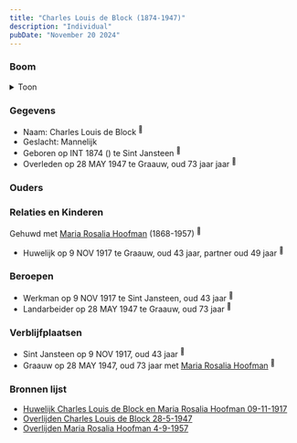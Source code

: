 ```yaml
---
title: "Charles Louis de Block (1874-1947)"
description: "Individual"
pubDate: "November 20 2024"
---
```


### Boom
<details><summary>Toon</summary>

![test](https://www.plantuml.com/plantuml/svg/XT9VJy8m403mztwAYpoe3oQCFmu98Jgo2KQKA37nYTos4vfrBUbr8OJmtQqob2TzQdEzw_skwIqxjAugbU12wZLQB275h5XQK-byP9Inu2ngzaUadLZ9d22JDbDqs5EvTbiegKp9yY74ZYmPjrsJEBarKyWCEm40aR4vsVbAPeKcvi6WHAc7GsYBlH3dCFjknK8SIiv6AxIA61vD9HbyWqYPh3W3P9WqcwqWW9yR6d4xwIQHRxFxaAJoFGpwAQRRHMgSKzGVmkHf3a4lxC359RnAxU313-U8z4a55vLI2zJv8hE6EJLUwKjRFPZUlKDmqmdXtY9McozlZPoYbGWlXb7vTMpCHudwQ6oshW4QIHItu_OVDZz94aUUTzqxDlWNrO7NUEPDtH36bMBdIRLeqDzGdakzz5atyFJyvhE2y9kKU5BOX8QIovNRab9curbxKJ_drLMT8MhxRq3SaixzT_a4)
</details>

### Gegevens
- Naam: Charles Louis de Block <sup><a href="../s00358/" style="text-decoration:none" title="Huwelijk Charles Louis de Block en Maria Rosalia Hoofman 09-11-1917">:link:</a></sup>
- Geslacht: Mannelijk
- Geboren op INT 1874 () te Sint Jansteen <sup><a href="../s00358/" style="text-decoration:none" title="Huwelijk Charles Louis de Block en Maria Rosalia Hoofman 09-11-1917">:link:</a></sup>
- Overleden op 28 MAY 1947 te Graauw, oud 73 jaar jaar <sup><a href="../s00359/" style="text-decoration:none" title="Overlijden Charles Louis de Block 28-5-1947 ">:link:</a></sup>

### Ouders

### Relaties en Kinderen

Gehuwd met [Maria Rosalia Hoofman](../i00026/) (1868-1957) <sup><a href="../s00358/" style="text-decoration:none" title="Huwelijk Charles Louis de Block en Maria Rosalia Hoofman 09-11-1917">:link:</a></sup>
- Huwelijk op 9 NOV 1917 te Graauw, oud 43 jaar, partner oud 49 jaar <sup><a href="../s00358/" style="text-decoration:none" title="Huwelijk Charles Louis de Block en Maria Rosalia Hoofman 09-11-1917">:link:</a></sup>

### Beroepen
- Werkman op 9 NOV 1917 te Sint Jansteen, oud 43 jaar <sup><a href="../s00358/" style="text-decoration:none" title="Huwelijk Charles Louis de Block en Maria Rosalia Hoofman 09-11-1917">:link:</a></sup>
- Landarbeider op 28 MAY 1947 te Graauw, oud 73 jaar <sup><a href="../s00359/" style="text-decoration:none" title="Overlijden Charles Louis de Block 28-5-1947 ">:link:</a></sup>

### Verblijfplaatsen
- Sint Jansteen  op 9 NOV 1917, oud 43 jaar  <sup><a href="../s00358/" style="text-decoration:none" title="Huwelijk Charles Louis de Block en Maria Rosalia Hoofman 09-11-1917">:link:</a></sup>
- Graauw  op 28 MAY 1947, oud 73 jaar met [Maria Rosalia Hoofman](../i00026/) <sup><a href="../s00359/" style="text-decoration:none" title="Overlijden Charles Louis de Block 28-5-1947 ">:link:</a></sup>

### Bronnen lijst
- [Huwelijk Charles Louis de Block en Maria Rosalia Hoofman 09-11-1917](../s00358/)
- [Overlijden Charles Louis de Block 28-5-1947 ](../s00359/)
- [Overlijden Maria Rosalia Hoofman 4-9-1957 ](../s00034/)